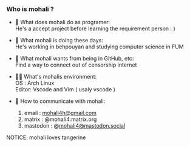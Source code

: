### Who is mohali ?

<!--
**mohali4/mohali4** is a ✨ _special_ ✨ repository because its `README.md` (this file) appears on your GitHub profile.

Here are some ideas to get you started:
-->

- 🧐 What does mohali do as programer:<br>
   He's a accept project before learning the requirement person : )<br>

- 🔭 What mohali is doing these days: <br>
    He's working in behpouyan and studying computer science in FUM<br>

- 🌹 What mohali wants from being in GitHub, etc: <br>
    Find a way to connect out of censorship internet

- 👩‍💻 What's mohalis environment: <br>
   OS : Arch Linux <br>
   Editor: Vscode and Vim ( usaly vscode )<br>


- 📡 How to communicate with mohali:<br>
    1) email    : mohali4h@gmail.com
    2) matrix   : @mohali4:matrix.org
    3) mastodon  : @mohali4@mastodon.social

NOTICE: mohali loves tangerine
